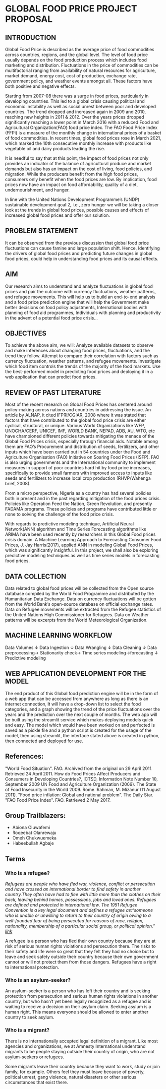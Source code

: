 # GLOBAL FOOD PRICE PROJECT PROPOSAL

## INTRODUCTION
Global Food Price is described as the average price of food commodities across countries, regions, and the global level. The level of food price usually depends on the food production process which includes food marketing and distribution. Fluctuations in the price of commodities can be multifactorial ranging from availability of natural resources for agriculture, market demand, energy cost, cost of production, exchange rate, government policy, and weather events amongst all. These factors have both positive and negative effects.

Starting from 2007-08 there was a surge in food prices, particularly in developing countries. This led to a global crisis causing political and economic instability as well as social unrest between poor and developed countries. 
The trend dropped and increased again in 2009 and 2010, reaching new heights in 2011 & 2012. Over the years prices dropped significantly reaching a lower point in March 2016 with a reduced Food and Agricultural Organization(FAO) food price index. The FAO Food Price Index (FFPI) is a measure of the monthly change in international prices of a basket of food commodities.
In recent times, global food prices rose in March 2021, which marked the 10th consecutive monthly increase with products like vegetable oil and dairy products leading the rise.

It is needful to say that at this point, the impact of food prices not only provides an indicator of the balance of agricultural produce and market demands but also has an impact on the cost of living,  food policies, and migration. While the producers benefit from the high food prices, consumers only benefit when the food prices are low. By implication, food prices now have an impact on food affordability, quality of a diet, undernourishment, and hunger.

In line with the United Nations Development Programme’s (UNDP) sustainable development goal 2, i.e., zero hunger we will be taking a closer look at the trends in global food prices, possible causes and effects of increased global food prices and offer our solution.




## PROBLEM STATEMENT
It can be observed from the previous discussion that global food price fluctuations can cause famine and large population shift. Hence, Identifying the drivers of global food prices and predicting  future changes in global food prices, could help in understanding food prices and its causal effects.



## AIM
Our research aims to understand and analyze fluctuations in global food prices and pair the outcome with currency fluctuations, weather patterns, and refugee movements. This will help us to build an end-to-end analysis and a food price prediction engine that will help the Government make better decisions on food policy adjustments, International bodies with planning of  food aid programmes, Individuals with planning and productivity in the advent of a potential food price crisis...

## OBJECTIVES
To achieve the above aim, we will:
Analyze available datasets to observe and make inferences about changing food prices, fluctuations, and the trend they follow.
Attempt to compare their correlation with factors such as currency fluctuation, weather patterns, and refugee movements.
Investigate which food item controls the trends of the majority of the food markets.
Use the best-performed model in predicting food prices and deploying it in a web application that can predict food prices.

## REVIEW OF PAST LITERATURE
Most of the recent research on Global Food Prices has centered around policy-making across nations and countries in addressing the issue. An article by ALNAP, it cited IFPRI/CGIAR, 2008 where it was stated that factors that have contributed to the global food price crisis are either cyclical, structural, or unique. Various World Organizations like WFP, UNOCHA/CERF, UNICEF, IMF, WORLD BANK, NEPAD, ADB, AU, WTO, etc have championed different policies towards mitigating the menace of the Global Food Prices crisis, especially through financial aids. Notable among them are FAO’s Procurement and distribution of seeds, fertilizers, and other inputs which have been carried out in 54 countries under the Food and Agriculture Organisation (FAO) Initiative on Soaring Food Prices (ISFP). FAO is also urging governments and the International community to implement measures in support of poor countries hard hit by food price increases, specifically to provide small farmers with improved access to inputs like seeds and fertilizers to increase local crop production (RHVP/Wahenga brief, 2008).

From a micro perspective, Nigeria as a country has had several policies both in present and in the past regarding mitigation of the food prices crisis. Policies like Operation Feed the Nation, Green Revolution, and presently FADAMA programs. These policies and programs have contributed little or none to solving the challenge of the food price crisis.

With regards to predictive modeling technique, Artificial Neural Network(ANN) algorithm and Time Series Forecasting algorithms like ARIMA have been used recently by researchers in this Global Food prices crisis domain. A Machine Learning Approach to Forecasting Consumer Food Prices, J. Jay Harris(2017), applied ANN in modeling Global Food Prices, which was significantly insightful. In this project, we shall also be exploring predictive modeling techniques as well as time series models in forecasting food prices.


## DATA COLLECTION
Data related to global food prices will be collected from the Open source database compiled by the World Food Programme and distributed by the Humanitarian Data Exchange. Data on currency fluctuations will be gotten from the World Bank’s open-source database on official exchange rates. Data on Refugee movements will be extracted from the  Refugee statistics of the United Nations High Commissioner for Refugees. Data on Weather patterns will be excerpts from the World Meteorological Organization.

## MACHINE LEARNING WORKFLOW

Data Volumes
         ↓
Data Ingestion
          ↓
Data Wrangling
          ↓
Data Cleaning
          ↓
Data preprocessing→ Stationarity check→ Time series modeling→forecasting
           ↓
Predictive modeling


## WEB APPLICATION  DEVELOPMENT  FOR THE MODEL
The end product of this Global food prediction engine will be in the form of a web app that can be accessed from anywhere as long as there is an Internet connection,
It will have a drop-down list to select the food categories, and a graph showing the trend of the price fluctuations over the years and the prediction over the next couple of months.
The web app will be built using the streamlit service which makes deploying models quick and easy. The model which would have been worked on and perfected is saved as a pickle file and a python script is created for the usage of the model, then using streamlit, the interface stated above is created in python, then connected and deployed for use.  


## References:
"World Food Situation". FAO. Archived from the original on 29 April 2011. Retrieved 24 April 2011.
 How do Food Prices Affect Producers and Consumers in Developing Countries?, ICTSD, Information Note Number 10, September 2009
 UN Food and Agriculture Organization (2009). The State of Food Insecurity in the World 2009. Rome.
 Rahman, M. Mizanur (11 August 2011). "Food price inflation: Global and national problem". The Daily Star.
 "FAO Food Price Index". FAO. Retrieved 2 May 2017.


## Group Trailblazers:
* Abiona Oluwafemi
* Roqeebat Olanrewaju
* Omeh Chukwuemeka
* Habeebullah Agbaje

## Terms
### Who is a refugee?
*Refugees are people who have fled war, violence, conflict or persecution and have crossed an international border to find safety in another country.They often have had to flee with little more than the clothes on their back, leaving behind homes, possessions, jobs and loved ones. 
Refugees are defined and protected in international law. The 1951 Refugee Convention is a key legal document and defines a refugee as:“someone who is unable or unwilling to return to their country of origin owing to a well-founded fear of being persecuted for reasons of race, religion, nationality, membership of a particular social group, or political opinion.” [link](https://www.unhcr.org/what-is-a-refugee.html)*

A refugee is a person who has fled their own country because they are at risk of serious human rights violations and persecution there. The risks to their safety and life were so great that they felt they had no choice but to leave and seek safety outside their country because their own government cannot or will not protect them from those dangers. Refugees have a right to international protection.

### Who is an asylum-seeker?
An asylum-seeker is a person who has left their country and is seeking protection from persecution and serious human rights violations in another country, but who hasn’t yet been legally recognized as a refugee and is waiting to receive a decision on their asylum claim. Seeking asylum is a human right. This means everyone should be allowed to enter another country to seek asylum.

### Who is a migrant?
There is no internationally accepted legal definition of a migrant. Like most agencies and organizations, we at Amnesty International understand migrants to be people staying outside their country of origin, who are not asylum-seekers or refugees.  

Some migrants leave their country because they want to work, study or join family, for example. Others feel they must leave because of poverty, political unrest, gang violence, natural disasters or other serious circumstances that exist there.
